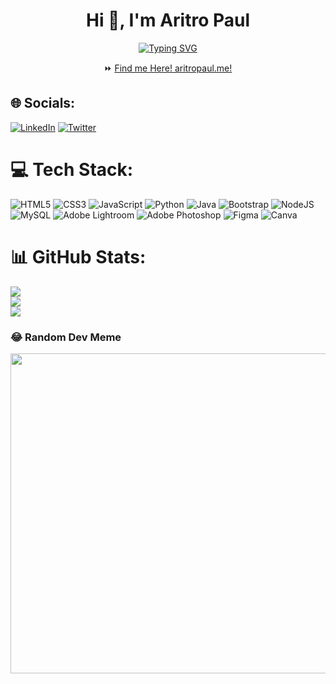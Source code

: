 <div class="vista-create-share" data-vista-create-id="643cc6d04abeadd866210332"></div><script type="text/javascript" src="https://static.create.vista.com/js/embedded_v1.min.js?v=1.307.8" async></script>
<h1 align="center">Hi 👋, I'm Aritro Paul</h1>
<p align="center">
<a href="https://git.io/typing-svg"><img src="https://readme-typing-svg.demolab.com?font=Fira+Code&pause=1000&color=F7F7F7&center=true&vCenter=true&width=435&lines=I+am+passionate+web+developer.;I+am+lifelong+learner." alt="Typing SVG" /></a>
  </p>
<div align="center">
    ⏩ <a align="center" href="www.aritropaul.me">Find me Here! aritropaul.me!</a>
</div>

## 🌐 Socials:
[![LinkedIn](https://img.shields.io/badge/LinkedIn-%230077B5.svg?logo=linkedin&logoColor=white)](https://linkedin.com/in/https://www.linkedin.com/in/aritro-paul-6a7a201b7/) [![Twitter](https://img.shields.io/badge/Twitter-%231DA1F2.svg?logo=Twitter&logoColor=white)](https://twitter.com/https://mobile.twitter.com/AritroP74)
# 💻 Tech Stack:
![HTML5](https://img.shields.io/badge/html5-%23E34F26.svg?style=plastic&logo=html5&logoColor=white) ![CSS3](https://img.shields.io/badge/css3-%231572B6.svg?style=plastic&logo=css3&logoColor=white) ![JavaScript](https://img.shields.io/badge/javascript-%23323330.svg?style=plastic&logo=javascript&logoColor=%23F7DF1E) ![Python](https://img.shields.io/badge/python-3670A0?style=plastic&logo=python&logoColor=ffdd54) ![Java](https://img.shields.io/badge/java-%23ED8B00.svg?style=plastic&logo=java&logoColor=white) ![Bootstrap](https://img.shields.io/badge/bootstrap-%23563D7C.svg?style=plastic&logo=bootstrap&logoColor=white) ![NodeJS](https://img.shields.io/badge/node.js-6DA55F?style=plastic&logo=node.js&logoColor=white) ![MySQL](https://img.shields.io/badge/mysql-%2300f.svg?style=plastic&logo=mysql&logoColor=white) ![Adobe Lightroom](https://img.shields.io/badge/Adobe%20Lightroom-31A8FF.svg?style=plastic&logo=Adobe%20Lightroom&logoColor=white) ![Adobe Photoshop](https://img.shields.io/badge/adobephotoshop-%2331A8FF.svg?style=plastic&logo=adobephotoshop&logoColor=white) 	![Figma](https://img.shields.io/badge/figma-%23F24E1E.svg?style=plastic&logo=figma&logoColor=white) ![Canva](https://img.shields.io/badge/Canva-%2300C4CC.svg?style=plastic&logo=Canva&logoColor=white)
# 📊 GitHub Stats:
![](https://github-readme-stats.vercel.app/api?username=Jigsaw46&theme=dark&hide_border=false&include_all_commits=false&count_private=false)<br/>
![](https://github-readme-streak-stats.herokuapp.com/?user=Jigsaw46&theme=dark&hide_border=false)<br/>
![](https://github-readme-stats.vercel.app/api/top-langs/?username=Jigsaw46&theme=dark&hide_border=false&include_all_commits=false&count_private=false&layout=compact)



### 😂 Random Dev Meme
<img src="https://rm.up.railway.app/" width="512px"/>
